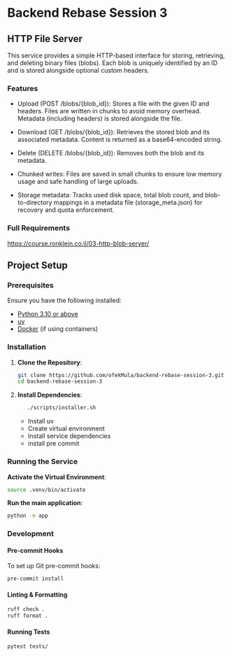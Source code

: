 # Backend Rebase Session 3

## HTTP File Server
This service provides a simple HTTP-based interface for storing, retrieving, and deleting binary files (blobs). Each blob is uniquely identified by an ID and is stored alongside optional custom headers.

### Features
- Upload (POST /blobs/{blob_id}): Stores a file with the given ID and headers. Files are written in chunks to avoid memory overhead. Metadata (including headers) is stored alongside the file.

- Download (GET /blobs/{blob_id}): Retrieves the stored blob and its associated metadata. Content is returned as a base64-encoded string.

- Delete (DELETE /blobs/{blob_id}): Removes both the blob and its metadata.

- Chunked writes: Files are saved in small chunks to ensure low memory usage and safe handling of large uploads.

- Storage metadata: Tracks used disk space, total blob count, and blob-to-directory mappings in a metadata file (storage_meta.json) for recovery and quota enforcement.

### Full Requirements
https://course.ronklein.co.il/03-http-blob-server/

## Project Setup

### Prerequisites

Ensure you have the following installed:
- [Python 3.10 or above](https://www.python.org/downloads/)
- [uv](https://github.com/astral-sh/uv)
- [Docker](https://docs.docker.com/get-docker/) (if using containers)

### Installation

1. **Clone the Repository**:
   ```sh
   git clone https://github.com/ofekMula/backend-rebase-session-3.git
   cd backend-rebase-session-3
   ```

2. **Install Dependencies**:
   ```sh
      ./scripts/installer.sh
   ```
   - Install uv
   - Create virtual environment
   - Install service dependencies
   - install pre commit


### Running the Service

**Activate the Virtual Environment**:
   ```sh
   source .venv/bin/activate
   ```

**Run the main application**:
```sh
python -m app
```

### Development

#### Pre-commit Hooks
To set up Git pre-commit hooks:
```sh
pre-commit install
```

#### Linting & Formatting
```sh
ruff check .
ruff format .
```

#### Running Tests
```sh
pytest tests/
```
